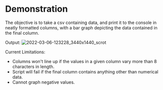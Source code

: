 # Demonstration
The objective is to take a csv containing data, and print it to the console in neatly formatted columns, with a bar graph depicting the data contained in the final column.

Output:
![2022-03-06-123228_3440x1440_scrot](https://user-images.githubusercontent.com/26313286/156934956-95844102-8a2f-4a16-a920-1cd5361cb2a8.png)

Current Limitations:
<ul>
    <li>Columns won't line up if the values in a given column vary more than 8 characters in length.</li>
    <li>Script will fail if the final column contains anything other than numerical data.</li>
    <li>Cannot graph negative values.</li>
</ul>
